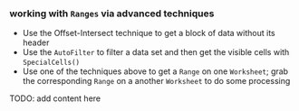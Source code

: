 ### working with `Ranges` via advanced techniques

* Use the Offset-Intersect technique to get a block of data without its header
* Use the `AutoFilter` to filter a data set and then get the visible cells with `SpecialCells()`
* Use one of the techniques above to get a `Range` on one `Worksheet`; grab the corresponding `Range` on a another `Worksheet` to do some processing

TODO: add content here
